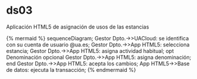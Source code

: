 # ds03

Aplicación HTML5 de asignación de usos de las estancias

{% mermaid %}
sequenceDiagram;
  Gestor Dpto.->>UACloud: se identifica con su cuenta de usuario @ua.es;
  Gestor Dpto.->>App HTML5: selecciona estancia;
  Gestor Dpto.->>App HTML5: asigna actividad habitual;
  opt Denominación opcional
    Gestor Dpto.->>App HTML5: asigna denominación;
  end
  Gestor Dpto.->>App HTML5: acepta los cambios;
  App HTML5->>Base de datos: ejecuta la transacción;
{% endmermaid %}